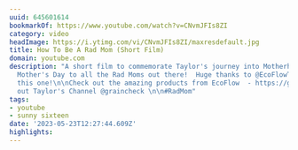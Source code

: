 ```yaml
---
uuid: 645601614
bookmarkOf: https://www.youtube.com/watch?v=CNvmJFIs8ZI
category: video
headImage: https://i.ytimg.com/vi/CNvmJFIs8ZI/maxresdefault.jpg
title: How To Be A Rad Mom (Short Film)
domain: youtube.com
description: "A short film to commemorate Taylor's journey into Motherhood!\n\nHappy
  Mother's Day to all the Rad Moms out there!  Huge thanks to @EcoFlowTech for sponsoring
  this one!\n\nCheck out the amazing products from EcoFlow  - https://geni.us/Ut5m\n\nCheck
  out Taylor's Channel @graincheck \n\n#RadMom"
tags:
- youtube
- sunny sixteen
date: '2023-05-23T12:27:44.609Z'
highlights: 
---
```




